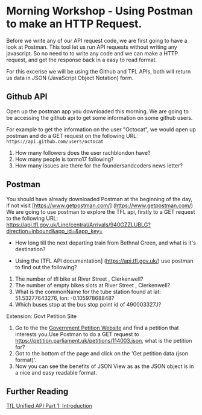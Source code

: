 # Morning Workshop - Using Postman to make an HTTP Request.

Before we write any of our API request code, we are first going to have a look at Postman. This tool let us run API requests without writing any javascript. So no need to to write any code and we can make a HTTP request, and get the response back in a easy to read format.

For this excerise we will be using the Github and TFL APIs, both will return us data in JSON (JavaScript Object Notation) form.

## Github API
Open up the postman app you downloaded this morning. We are going to be accessing the github api to get some information on some github users.

For example to get the information on the user "Octocat", we would open up postman and do a GET request on the following URL:
`https://api.github.com/users/octocat`

 1. How many followers does the user rachblondon have?
 2. How many people is tormo17 following?
 3. How many issues are there for the foundersandcoders news letter?

 ## Postman
 You should have already downloaded Postman at the beginning of the day, if not visit [https://www.getpostman.com/] (https://www.getpostman.com/)
 We are going to use postman to explore the TFL api, firstly to a GET request to the following URL: https://api.tfl.gov.uk/Line/central/Arrivals/940GZZLUBLG?direction=inbound&app_id=&app_key=

 + How long till the next departing train from Bethnal Green, and what is it's destination?

 + Using the [TFL API documentation] (https://api.tfl.gov.uk/) use postman to find out the following?

1. The number of tfl bike at River Street , Clerkenwell?
2. The number of empty bikes slots at River Street , Clerkenwell?
3. What is the commonName for the tube station found at lat: 51.53277643276, lon: -0.10597868848?
4. Which buses stop at the bus stop point id of 490003327J?

Extension: Govt Petition Site

1. Go to the the [Government Petition Website](https://petition.parliament.uk/petitions/) and find a petition that interests you.Use Postman to do a GET request to https://petition.parliament.uk/petitions/114003.json, what is the petition for?
2. Got to the bottom of the page and click on the 'Get petition data (json format)'.
3. Now you can see the benefits of JSON View as as the JSON object is in a nice and easy readable format. 

## Further Reading 
[TfL Unified API Part 1: Introduction](http://blog.tfl.gov.uk/2015/10/01/tfl-unified-api-part-1-introduction/)
